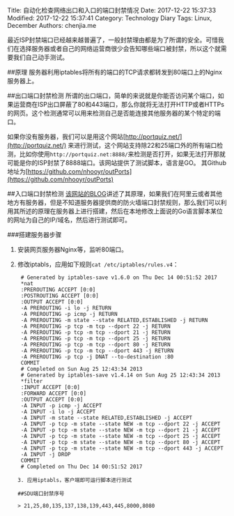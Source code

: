 Title: 自动化检查网络出口和入口的端口封禁情况
Date: 2017-12-22 15:37:33
Modified: 2017-12-22 15:37:41
Category: Technology Diary
Tags: Linux, December
Authors: chenjia.me   

最近ISP封禁端口已经越来越普遍了，一般封禁理由都是为了所谓的安全。可惜我们在选择服务器或者自己的网络运营商很少会告知哪些端口被封禁，所以这个就需要我们自己动手测试。

##原理
服务器利用iptables将所有的端口的TCP请求都转发到80端口上的Nginx服务器上。

##出口端口封禁检测
所谓的出口端口，简单的来说就是你能否访问某个端口，如果运营商在ISP出口屏蔽了80和443端口，那么你就将无法打开HTTP或者HTTPs的网页。这个检测通常可以用来检测自己是否能连接其他服务器的某个特定的端口。

如果你没有服务器，我们可以是用这个网站[http://portquiz.net/](http://portquiz.net/)  来进行测试，这个网站支持除22和25端口外的所有端口检测，比如你使用`http://portquiz.net:8888/`来检测是否打开，如果无法打开那就可能是你的ISP封禁了8888端口。该网站提供了测试脚本，语言是GO。
其Github地址为[https://github.com/nhooyr/outPorts](https://github.com/nhooyr/outPorts)

##入口端口封禁检测 
[该网站的BLOG](http://positon.org/portquiz-net-how-it-works)讲述了其原理，如果我们在阿里云或者其他地方有服务器，但是不知道服务器提供商的防火墙端口封禁规则，那么我们可以利用其所述的原理在服务器上进行搭建，然后在本地修改上面说的Go语言脚本某位的网址为自己的IP/域名，然后进行测试即可。

###搭建服务器步骤
1. 安装网页服务器Nginx等，监听80端口。
2. 修改iptabls，应用如下规则`cat /etc/iptables/rules.v4`：

		# Generated by iptables-save v1.6.0 on Thu Dec 14 00:51:52 2017
		*nat
		:PREROUTING ACCEPT [0:0]
		:POSTROUTING ACCEPT [0:0]
		:OUTPUT ACCEPT [0:0]
		-A PREROUTING -i lo -j RETURN
		-A PREROUTING -p icmp -j RETURN
		-A PREROUTING -m state --state RELATED,ESTABLISHED -j RETURN
		-A PREROUTING -p tcp -m tcp --dport 22 -j RETURN
		-A PREROUTING -p tcp -m tcp --dport 21 -j RETURN
		-A PREROUTING -p tcp -m tcp --dport 25 -j RETURN
		-A PREROUTING -p tcp -m tcp --dport 80 -j RETURN
		-A PREROUTING -p tcp -m tcp --dport 443 -j RETURN
		-A PREROUTING -p tcp -j DNAT --to-destination :80
		COMMIT
		# Completed on Sun Aug 25 12:43:34 2013
		# Generated by iptables-save v1.4.14 on Sun Aug 25 12:43:34 2013
		*filter
		:INPUT ACCEPT [0:0]
		:FORWARD ACCEPT [0:0]
		:OUTPUT ACCEPT [0:0]
		-A INPUT -p icmp -j ACCEPT
		-A INPUT -i lo -j ACCEPT
		-A INPUT -m state --state RELATED,ESTABLISHED -j ACCEPT
		-A INPUT -p tcp -m state --state NEW -m tcp --dport 22 -j ACCEPT
		-A INPUT -p tcp -m state --state NEW -m tcp --dport 21 -j ACCEPT
		-A INPUT -p tcp -m state --state NEW -m tcp --dport 25 -j ACCEPT
		-A INPUT -p tcp -m state --state NEW -m tcp --dport 80 -j ACCEPT
		-A INPUT -p tcp -m state --state NEW -m tcp --dport 443 -j ACCEPT
		-A INPUT -j DROP
		COMMIT
		# Completed on Thu Dec 14 00:51:52 2017
		                                                                                                                                                                                                                              3. 应用iptabls，客户端即可运行脚本进行测试
		                                                                                                                                                                                                                              ##SDU端口封禁序号
		                                                                                                                                                                                                                              > 21,25,80,135,137,138,139,443,445,8000,8080
                                                                                                                                                                                                                          
		                                                                                                                                                                                                                            
		                                                                                                                                                                                                                              